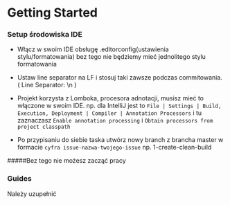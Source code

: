 # Getting Started

### Setup środowiska IDE

* Włącz w swoim IDE obsługę .editorconfig(ustawienia stylu/formatowania) bez tego nie będziemy mieć jednolitego stylu formatowania
* Ustaw line separator na LF i stosuj taki zawsze podczas commitowania. ( Line Separator: \n )
* Projekt korzysta z Lomboka, procesora adnotacji, musisz mieć to włączone w swoim IDE. np. dla IntelliJ jest to `File | Settings | Build, Execution, Deployment | Compiler | Annotation Processors` i tu zaznaczasz `Enable annotation processing` i `Obtain processors from project classpath`

* Po przypisaniu do siebie taska utwórz nowy branch z brancha master w formacie `cyfra issue-nazwa-twojego-issue`  np. 1-create-clean-build

#####Bez tego nie możesz zacząć pracy

### Guides

Należy uzupełnić
